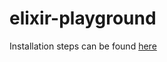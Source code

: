 # elixir-playground  

Installation steps can be found [here](https://elixir-lang.org/install.html)
